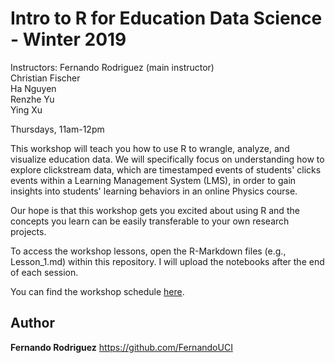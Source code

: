 
# Intro to R for Education Data Science - Winter 2019
Instructors: 
Fernando Rodriguez (main instructor)<br>
Christian Fischer<br>
Ha Nguyen<br>
Renzhe Yu<br>
Ying Xu<br>

Thursdays, 11am-12pm


This workshop will teach you how to use R to wrangle, analyze, and visualize education data. We will specifically focus on understanding how to 
explore clickstream data, which are timestamped events of students' clicks events within a Learning Management System (LMS), in order to gain insights into students'
learning behaviors in an online Physics course. 

Our hope is that this workshop gets you excited about using R and the concepts you learn can be easily transferable to your own research projects.

To access the workshop lessons, open the R-Markdown files (e.g., Lesson_1.md) within this repository. I will upload the notebooks after the end of each session. 


You can find the workshop schedule <a href="https://docs.google.com/document/d/13N38rjaWh4XjXWVKmFG0cGPWmdUQ3tJROgfk5Ksgfd8/edit?usp=sharing" target="_blank">here</a>.


## Author

**Fernando Rodriguez** https://github.com/FernandoUCI


